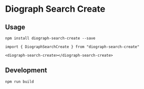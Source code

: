 # Diograph Search Create

## Usage

```
npm install diograph-search-create --save
```

```
import { DiographSearchCreate } from "diograph-search-create"

<diograph-search-create></diograph-search-create>
```

## Development

```
npm run build
```


